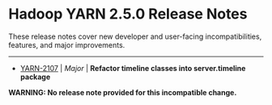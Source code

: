 # Hadoop YARN 2.5.0 Release Notes

These release notes cover new developer and user-facing incompatibilities, features, and major improvements.

---

* [YARN-2107](https://issues.apache.org/jira/browse/YARN-2107) | *Major* | **Refactor timeline classes into server.timeline package**

**WARNING: No release note provided for this incompatible change.**



